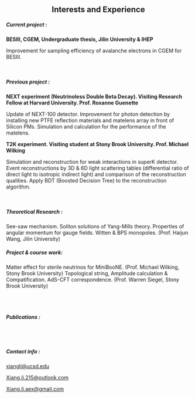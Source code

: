 

## <center>Interests and Experience</center>

##### Current project :

**BESIII, CGEM, Undergraduate thesis, Jilin University & IHEP**

Improvement for sampling efficiency of avalanche electrons in CGEM for BESIII. 

</br>



##### Previous project : 

**NEXT experiment (Neutrinoless Double Beta Decay). Visiting Research Fellow at Harvard University. Prof. Roxanne Guenette**

Update of NEXT-100 detector. Improvement for photon detection by installing new PTFE reflection materials and matelens array in front of Silicon PMs. Simulation and calculation for the performance of the matelens.



**T2K experiment. Visiting student at Stony Brook University. Prof. Michael Wilking**

Simulation and reconstruction for weak interactions in superK detector. Event reconstructions by 3D & 6D light scattering tables (differential ratio of direct light to isotropic indirect light) and comparison of the reconstruction qualities. Apply BDT (Boosted Decision Tree) to the reconstruction algorithm. 

</br>



##### Theoretical Research :

See-saw mechanism. Soliton solutions of Yang-Mills theory. Properties of angular momentum for gauge fields. Witten & BPS monopoles. (Prof. Haijun Wang, Jilin University)



##### Project & course work: 

Matter effect for sterile neutrinos for MiniBooNE. (Prof. Michael Wilking, Stony Brook University)
		Topological string, Amplitude calculation & Compatification. AdS-CFT correspondence. (Prof. Warren Siegel, Stony Brook University)

</br></br>



##### Publications :

</br></br>



##### Contact info :

[xiangli@ucsd.edu](xiangli@ucsd.edu)

[Xiang.li.215@outlook.com](mailto:Xiang.li.215@outlook.com)

[Xiang.li.aex@gmail.com](mailto:Xiang.li.aex@gmail.com)